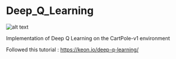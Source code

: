 # Deep_Q_Learning
![alt text](https://github.com/HareshMiriyala/Deep_Q_Learning/blob/master/cartpole.png)

Implementation of Deep Q Learning on the CartPole-v1 environment

Followed this tutorial : https://keon.io/deep-q-learning/
